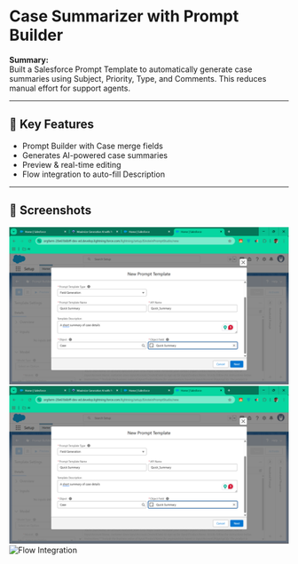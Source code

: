 #  Case Summarizer with Prompt Builder

**Summary:**  
Built a Salesforce Prompt Template to automatically generate case summaries using Subject, Priority, Type, and Comments. This reduces manual effort for support agents.

---

## 🔑 Key Features
- Prompt Builder with Case merge fields  
- Generates AI-powered case summaries  
- Preview & real-time editing  
- Flow integration to auto-fill Description  

---

## 📸 Screenshots
![Prompt Builder Setup](https://github.com/Reyhan786/salesforce-prompt-case-summarizer/blob/62876974373bb648345f087c872ee14ad13b3104/screenshots%20/prompt-setup.png/Screenshot%20(13890).png)
![Prompt Builder Setup](https://github.com/Reyhan786/salesforce-prompt-case-summarizer/blob/62876974373bb648345f087c872ee14ad13b3104/screenshots%20/prompt-setup.png/Screenshot%20(13890).png)  
![Flow Integration](./screenshots/flow.png)  

